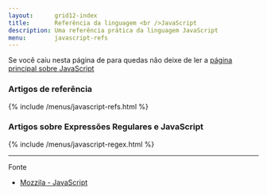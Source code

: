```yaml
---
layout:      grid12-index
title:       Referência da linguagem <br />JavaScript
description: Uma referência prática da linguagem JavaScript
menu:        javascript-refs
---
```


Se você caiu nesta página de para quedas não deixe de ler a [página principal sobre JavaScript](/javascript/)

### Artigos de referência

{% include /menus/javascript-refs.html %}


### Artigos sobre Expressões Regulares e JavaScript

{% include /menus/javascript-regex.html %}


<hr/>
Fonte

- [Mozzila - JavaScript](https://developer.mozilla.org/en-US/learn/javascript "link-externo")
